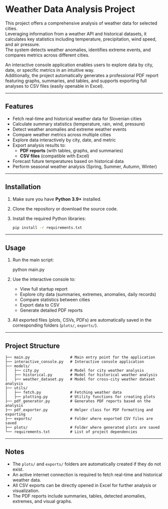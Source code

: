 # Weather Data Analysis Project

This project offers a comprehensive analysis of weather data for selected cities.  
Leveraging information from a weather API and historical datasets, it calculates key statistics including temperature, precipitation, wind speed, and air pressure.  
The system detects weather anomalies, identifies extreme events, and compares metrics across different cities.

An interactive console application enables users to explore data by city, date, or specific metrics in an intuitive way.  
Additionally, the project automatically generates a professional PDF report featuring graphs, summaries, and tables, and supports exporting full analyses to CSV files (easily openable in Excel).

---

## Features

- Fetch real-time and historical weather data for Slovenian cities
- Calculate summary statistics (temperature, rain, wind, pressure)
- Detect weather anomalies and extreme weather events
- Compare weather metrics across multiple cities
- Explore data interactively by city, date, and metric
- Export analysis results to:
  - **PDF reports** (with tables, graphs, and summaries)
  - **CSV files** (compatible with Excel)
- Forecast future temperatures based on historical data
- Perform seasonal weather analysis (Spring, Summer, Autumn, Winter)

---

## Installation

1. Make sure you have **Python 3.9+** installed.
2. Clone the repository or download the source code.
3. Install the required Python libraries:

   ```bash
   pip install -r requirements.txt
   ```

---

## Usage

1. Run the main script:

   python main.py

2. Use the interactive console to:
   - View full startup report
   - Explore city data (summaries, extremes, anomalies, daily records)
   - Compare statistics between cities
   - Export data to CSV
   - Generate detailed PDF reports

3. All exported files (plots, CSVs, PDFs) are automatically saved in the corresponding folders (`plots/`, `exports/`).

---

## Project Structure

```
├── main.py                  # Main entry point for the application
├── interactive_console.py   # Interactive console application
├── models/
│   ├── city.py              # Model for city weather analysis
│   ├── historical.py        # Model for historical weather analysis
│   ├── weather_dataset.py   # Model for cross-city weather dataset analysis
├── utils/
│   ├── fetch.py             # Fetching weather data
│   ├── plotting.py          # Utility functions for creating plots
├── pdf_generator.py         # Generates PDF reports based on the analysis
├── pdf_exporter.py          # Helper class for PDF formatting and exporting
├── exports/                 # Folder where exported CSV files are saved
├── plots/                   # Folder where generated plots are saved
└── requirements.txt         # List of project dependencies
```

---

## Notes

- The `plots/` and `exports/` folders are automatically created if they do not exist.
- An active internet connection is required to fetch real-time and historical weather data.
- All CSV exports can be directly opened in Excel for further analysis or visualization.
- The PDF reports include summaries, tables, detected anomalies, extremes, and visual graphs.
